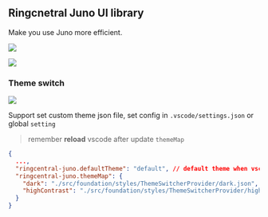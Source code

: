 ## Ringcnetral Juno UI library

Make you use Juno more efficient.

![](https://raw.githubusercontent.com/ZouYouShun/ringcentral-juno-vscode-extension/master/doc/assets/highlight-palette.png)

![](https://raw.githubusercontent.com/ZouYouShun/ringcentral-juno-vscode-extension/master/doc/assets/highlight-prop.png)

### Theme switch

![](https://raw.githubusercontent.com/ZouYouShun/ringcentral-juno-vscode-extension/master/doc/assets/switch-theme.gif)

Support set custom theme json file, set config in `.vscode/settings.json` or global `setting`

> remember **reload** vscode after update `themeMap`

```json
{
  ...,
  "ringcentral-juno.defaultTheme": "default", // default theme when vscode open
  "ringcentral-juno.themeMap": {
    "dark": "./src/foundation/styles/ThemeSwitcherProvider/dark.json", // theme file relative path
    "highContrast": "./src/foundation/styles/ThemeSwitcherProvider/highContrast.json"
  }
}
```
